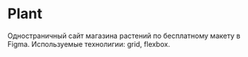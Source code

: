 # Plant

Одностраничный сайт магазина растений по бесплатному макету в Figma.
Используемые технолигии: grid, flexbox.
